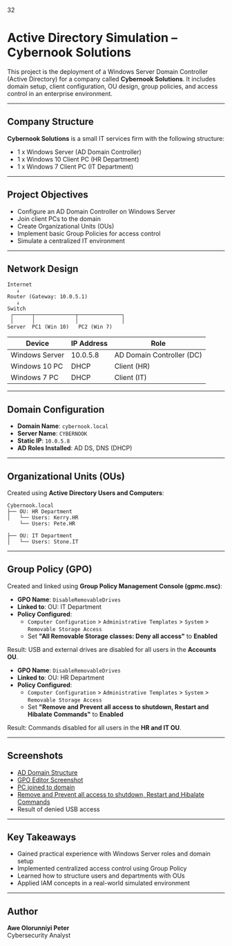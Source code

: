 32﻿
# Active Directory Simulation – Cybernook Solutions

This project is the deployment of a Windows Server Domain Controller (Active Directory) for a company called **Cybernook Solutions**. It includes domain setup, client configuration, OU design, group policies, and access control in an enterprise environment.

---

## Company Structure

**Cybernook Solutions** is a small IT services firm with the following structure:

- 1 x Windows Server (AD Domain Controller)
- 1 x Windows 10 Client PC (HR Department)
- 1 x Windows 7 Client PC (IT Department)

---

## Project Objectives

- Configure an AD Domain Controller on Windows Server
- Join client PCs to the domain
- Create Organizational Units (OUs)
- Implement basic Group Policies for access control
- Simulate a centralized IT environment

---

## Network Design

```
Internet
   ↓
Router (Gateway: 10.0.5.1)
   ↓
Switch
 ┌──────┬─────────────┬──────────────┐
 │      │             │              │
Server  PC1 (Win 10)   PC2 (Win 7)
```

| Device        | IP Address      | Role                       |
|---------------|----------------|-----------------------------|
| Windows Server| 10.0.5.8       | AD Domain Controller (DC)   |
| Windows 10 PC | DHCP           | Client (HR)                 |
| Windows 7 PC  | DHCP           | Client (IT)                 |

---

## Domain Configuration

- **Domain Name**: `cybernook.local`
- **Server Name**: `CYBERNOOK`
- **Static IP**: `10.0.5.8`
- **AD Roles Installed**: AD DS, DNS (DHCP)

---

## Organizational Units (OUs)

Created using **Active Directory Users and Computers**:

```
Cybernook.local
├── OU: HR Department
│   └── Users: Kerry.HR
    └── Users: Pete.HR

├── OU: IT Department
│   └── Users: Stone.IT
```

---

## Group Policy (GPO)

Created and linked using **Group Policy Management Console (gpmc.msc)**:

- **GPO Name**: `DisableRemovableDrives`
- **Linked to**: OU: IT Department
- **Policy Configured**:
  - `Computer Configuration` > `Administrative Templates` > `System` > `Removable Storage Access`
  - Set **"All Removable Storage classes: Deny all access"** to **Enabled**

Result: USB and external drives are disabled for all users in the **Accounts OU**.

- **GPO Name**: `DisableRemovableDrives`
- **Linked to**: OU: HR Department
- **Policy Configured**:
  - `Computer Configuration` > `Administrative Templates` > `System` > `Removable Storage Access`
  - Set **"Remove and Prevent all access to shutdown, Restart and Hibalate Commands"** to **Enabled**

Result: Commands disabled for all users in the **HR and IT OU**.


---

## Screenshots

- [AD Domain Structure](https://github.com/AwePeter/Active-Directory-Simulation-Cybernook-Solutions/blob/main/Screenshots/AD_Domain_Structure.png)
- [GPO Editor Screenshot](https://github.com/AwePeter/Active-Directory-Simulation-Cybernook-Solutions/blob/main/Screenshots/GPO_Editor%20_Screenshot.png)
- [PC joined to domain](https://github.com/AwePeter/Active-Directory-Simulation-Cybernook-Solutions/blob/main/Screenshots/Windows_10_PC_joined%20to_Domain_1.png)
- [Remove and Prevent all access to shutdown, Restart and Hibalate Commands](https://github.com/AwePeter/Active-Directory-Simulation-Cybernook-Solutions/blob/main/Windows_7_Alt_F4_access_denied.png)
- Result of denied USB access

---

## Key Takeaways

- Gained practical experience with Windows Server roles and domain setup
- Implemented centralized access control using Group Policy
- Learned how to structure users and departments with OUs
- Applied IAM concepts in a real-world simulated environment

---

## Author

**Awe Olorunniyi Peter**  
Cybersecurity Analyst  

